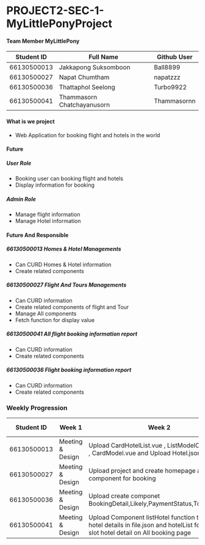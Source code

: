 # PROJECT2-SEC-1-MyLittlePonyProject

#### Team Member MyLittlePony

| Student ID  | Full Name | Github User  | 
|---|---|---|
| 66130500013   | Jakkapong Suksomboon   | Ball8899  |  
| 66130500027 | Napat Chumtham   |  napatzzz |  
| 66130500036  | Thattaphol Seelong   |  Turbo9922 |  
| 66130500041  |  Thammasorn Chatchayanusorn  | Thammasornn |  

#### What is we project 
- Web Application for booking flight and hotels in the world 

#### Future 
##### User Role
- Booking user can booking flight and hotels
- Display information for booking

##### Admin Role
- Manage flight information
- Manage Hotel information



#### Future And Responsible

##### 66130500013 Homes & Hotel Managements
- Can CURD Homes & Hotel information
- Create related components

##### 66130500027 Flight And Tours Managements
- Can CURD  information
- Create related components of flight and Tour
- Manage All components
- Fetch function for display value

##### 66130500041 All flight booking information report
- Can CURD  information
- Create related components 

##### 66130500036 Flight booking information report
- Can CURD  information
- Create related components


### Weekly Progression

  | Student ID  | Week 1 | Week 2  | Week 3 | Week 4 | Week 5
|---|---|---|---|---|---|
| 66130500013   | Meeting & Design | Upload CardHotelList.vue , ListModelOfHotel.vue , CardModel.vue and Upload Hotel.json for test |  
| 66130500027 | Meeting & Design  | Upload project and create homepage and component for booking |  
| 66130500036  | Meeting & Design |  Upload create componet BookingDetail,Likely,PaymentStatus,TotalAmount  |  
| 66130500041  | Meeting & Design | Upload Component listHotel function to loop hotel details in file.json and hotelList for scoped slot hotel detail on All booking page  | 
